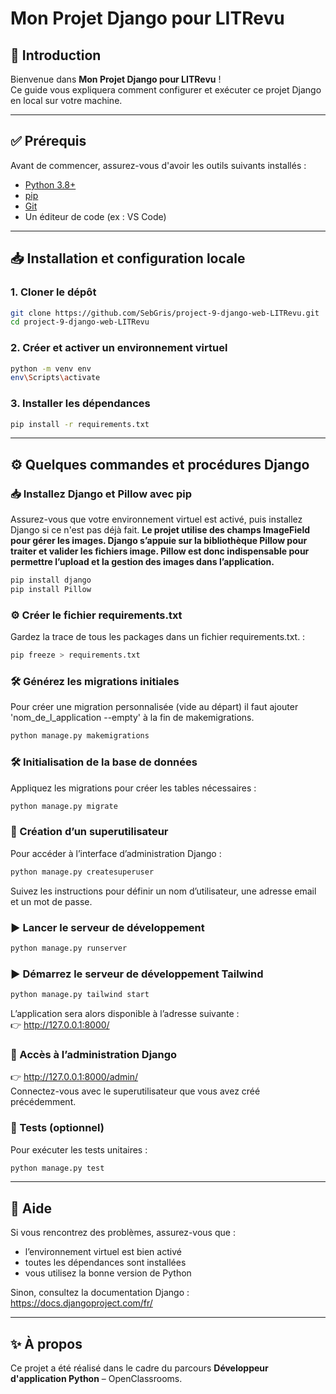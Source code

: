 # Mon Projet Django pour LITRevu

## 🚀 Introduction

Bienvenue dans **Mon Projet Django pour LITRevu** !  
Ce guide vous expliquera comment configurer et exécuter ce projet Django en local sur votre machine.

---

## ✅ Prérequis

Avant de commencer, assurez-vous d'avoir les outils suivants installés :

- [Python 3.8+](https://www.python.org/downloads/)
- [pip](https://pip.pypa.io/en/stable/installation/)
- [Git](https://git-scm.com/)
- Un éditeur de code (ex : VS Code)

---

## 📥 Installation et configuration locale

### 1. Cloner le dépôt

```bash
git clone https://github.com/SebGris/project-9-django-web-LITRevu.git
cd project-9-django-web-LITRevu
```

### 2. Créer et activer un environnement virtuel

```bash
python -m venv env
env\Scripts\activate
```

### 3. Installer les dépendances

```bash
pip install -r requirements.txt
```

---

## ⚙️ Quelques commandes et procédures Django

### 📥 Installez Django et Pillow avec pip

Assurez-vous que votre environnement virtuel est activé, puis installez Django si ce n'est pas déjà fait.
**Le projet utilise des champs ImageField pour gérer les images. Django s’appuie sur la bibliothèque Pillow pour traiter et valider les fichiers image. Pillow est donc indispensable pour permettre l’upload et la gestion des images dans l’application.**

```bash
pip install django
pip install Pillow
```

### ⚙️ Créer le fichier requirements.txt

Gardez la trace de tous les packages dans un fichier requirements.txt. :

```bash
pip freeze > requirements.txt
```

### 🛠️ Générez les migrations initiales

Pour créer une migration personnalisée (vide au départ) il faut ajouter 'nom_de_l_application --empty' à la fin de makemigrations.

```bash
python manage.py makemigrations
```


### 🛠️ Initialisation de la base de données

Appliquez les migrations pour créer les tables nécessaires :

```bash
python manage.py migrate
```

### 👤 Création d’un superutilisateur

Pour accéder à l’interface d’administration Django :

```bash
python manage.py createsuperuser
```

Suivez les instructions pour définir un nom d’utilisateur, une adresse email et un mot de passe.

### ▶️ Lancer le serveur de développement

```bash
python manage.py runserver
```

### ▶️ Démarrez le serveur de développement Tailwind

```bash
python manage.py tailwind start
```

L’application sera alors disponible à l’adresse suivante :  
👉 http://127.0.0.1:8000/

### 🔑 Accès à l’administration Django

👉 http://127.0.0.1:8000/admin/  
Connectez-vous avec le superutilisateur que vous avez créé précédemment.

### 🧪 Tests (optionnel)

Pour exécuter les tests unitaires :

```bash
python manage.py test
```

---

## 📄 Aide

Si vous rencontrez des problèmes, assurez-vous que :
- l’environnement virtuel est bien activé
- toutes les dépendances sont installées
- vous utilisez la bonne version de Python

Sinon, consultez la documentation Django : https://docs.djangoproject.com/fr/

---

## ✨ À propos

Ce projet a été réalisé dans le cadre du parcours **Développeur d'application Python** – OpenClassrooms.
